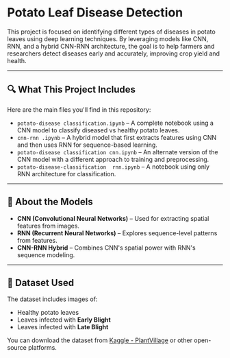 # Potato Leaf Disease Detection
This project is focused on identifying different types of diseases in potato leaves using deep learning techniques. By leveraging models like CNN, RNN, and a hybrid CNN-RNN architecture, the goal is to help farmers and researchers detect diseases early and accurately, improving crop yield and health.

---

## 🔍 What This Project Includes

Here are the main files you'll find in this repository:

- `potato-disease classification.ipynb` – A complete notebook using a CNN model to classify diseased vs healthy potato leaves.
- `cnn-rnn .ipynb` – A hybrid model that first extracts features using CNN and then uses RNN for sequence-based learning.
- `potato-disease classification cnn.ipynb` – An alternate version of the CNN model with a different approach to training and preprocessing.
- `potato-disease-classification  rnn.ipynb` – A notebook using only RNN architecture for classification.

---

## 🧠 About the Models

- **CNN (Convolutional Neural Networks)** – Used for extracting spatial features from images.
- **RNN (Recurrent Neural Networks)** – Explores sequence-level patterns from features.
- **CNN-RNN Hybrid** – Combines CNN's spatial power with RNN's sequence modeling.

---

## 📁 Dataset Used

The dataset includes images of:
- Healthy potato leaves
- Leaves infected with **Early Blight**
- Leaves infected with **Late Blight**

You can download the dataset from [Kaggle - PlantVillage](https://www.kaggle.com/datasets/emmarex/plantdisease) or other open-source platforms.


